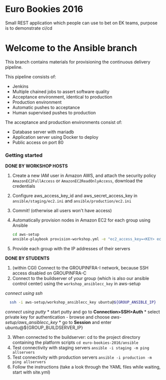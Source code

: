 # Euro Bookies 2016

Small REST application which people can use to bet on EK teams, purpose is to demonstrate ci/cd

# Welcome to the Ansible branch

This branch contains materials for provisioning the continuous delivery pipeline.

This pipeline consists of:
 * Jenkins
 * Multiple chained jobs to assert software quality
 * Acceptance environment, identical to production
 * Production environment
 * Automatic pushes to acceptance
 * Human supervised pushes to production

The acceptance and production environments consist of:
 * Database server with mariadb
 * Application server using Docker to deploy
 * Public access on port 80

### Getting started

**DONE BY WORKSHOP HOSTS**
 1. Create a new IAM user in Amazon AWS, and attach the security policy `AmazonEC2FullAccess` or `AmazonEC2ReadOnlyAccess`, download the credentials
 2. Configure aws_access_key_id and aws_secret_access_key in ```ansible/staging/ec2.ini``` and ```ansible/production/ec2.ini```
 3. Commit! (otherwise all users won't have access)
 4. Automatically provision nodes in Amazon EC2 for each group using Ansible
  
    ```bash 
    cd aws-setup
    ansible-playbook provision-workshop.yml -e "ec2_access_key=<KEY> ec2_secret_key=<SECRET>"
    ```
    
 5. Provide each group with the IP addresses of their servers

**DONE BY STUDENTS**
 1. (within CGI) Connect to the GROUPINFRA-I network, because SSH access disabled on GROUPINFRA-C
 2. Connect to the buildserver of your group (which is also our ansible control center) using the `workshop_ansiblecc_key` in aws-setup

  *connect using ssh*
  
  ```bash
    ssh -i aws-setup/workshop_ansiblecc_key ubuntu@${GROUP_ANSIBLE_IP}
  ```
  
  *connect using putty*
    * start putty and go to **Connection>SSH>Auth**
    * select private key for authentication
       - browse and choose *aws-setup/aws_ansiblecc_key*
    * go to **Session** and enter ubuntu@${GROUP_BUILDSERVER_IP}

 3. When connected to the buildserver: cd to the project directory containing the platform scripts ```cd euro-bookies-2016/ansible```
 4. Test connectivity with staging servers ```ansible -i staging -m ping allservers```
 5. Test connectivity with production servers ```ansible -i production -m ping allservers```
 5. Follow the instructions (take a look through the YAML files while waiting, start with site.yml)
